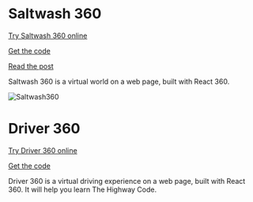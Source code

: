 # Saltwash 360

[Try Saltwash 360 online](https://rdmilligan.github.io/saltwash-360/)

[Get the code](https://github.com/rdmilligan/Saltwash360)

[Read the post](https://rdmilligan.wordpress.com/2019/01/09/react-360-movement/)

Saltwash 360 is a virtual world on a web page, built with React 360.

![Saltwash360](https://rdmilligan.files.wordpress.com/2019/01/React360_Room.png "Saltwash 360")

# Driver 360

[Try Driver 360 online](https://rdmilligan.github.io/driver-360/)

[Get the code](https://github.com/rdmilligan/Driver360)

Driver 360 is a virtual driving experience on a web page, built with React 360. It will help you learn The Highway Code.
